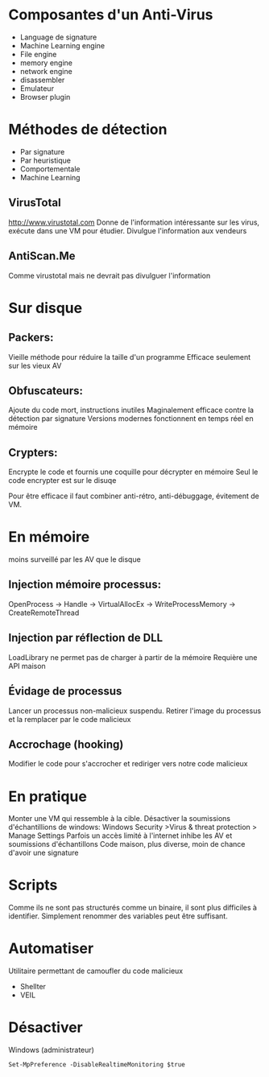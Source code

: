 # Composantes d'un Anti-Virus
* Language de signature
* Machine Learning engine
* File engine
* memory engine
* network engine
* disassembler
* Emulateur
* Browser plugin

# Méthodes de détection
*  Par signature
*  Par heuristique
* Comportementale
* Machine Learning

## VirusTotal
http://www.virustotal.com
Donne de l'information intéressante sur les virus, exécute dans une VM pour étudier.
Divulgue l'information aux vendeurs

## AntiScan.Me
Comme virustotal mais ne devrait pas divulguer l'information

# Sur disque
## Packers:
Vieille méthode pour réduire la taille d'un programme
Efficace seulement sur les vieux AV
## Obfuscateurs:
Ajoute du code mort, instructions inutiles
Maginalement efficace contre la détection par signature
Versions modernes fonctionnent en temps réel en mémoire
## Crypters:
Encrypte le code et fournis une coquille pour décrypter en mémoire
Seul le code encrypter est sur le disuqe

Pour être efficace il faut combiner anti-rétro, anti-débuggage, évitement de VM.

# En mémoire
moins surveillé par les AV que le disque

## Injection mémoire processus:
OpenProcess -> Handle -> VirtualAllocEx -> WriteProcessMemory -> CreateRemoteThread
## Injection par réflection de DLL
LoadLibrary ne permet pas de charger à partir de la mémoire
Requière une API maison
## Évidage de processus
Lancer un processus non-malicieux suspendu. Retirer l'image du processus et la remplacer par le code malicieux
## Accrochage (hooking)
Modifier le code pour s'accrocher et rediriger vers notre code malicieux
	
# En pratique
Monter une VM qui ressemble à la cible.
Désactiver la soumissions d'échantillions de windows: Windows Security >Virus & threat protection > Manage Settings
Parfois un accès limité à l'internet inhibe les AV et soumissions d'échantillons
Code maison, plus diverse, moin de chance d'avoir une signature

# Scripts
Comme ils ne sont pas structurés comme un binaire, il sont plus difficiles à identifier. Simplement renommer des variables peut être suffisant.

# Automatiser
Utilitaire permettant de camoufler du code malicieux
* Shellter
* VEIL

# Désactiver
Windows (administrateur)
```powershell-session
Set-MpPreference -DisableRealtimeMonitoring $true
```